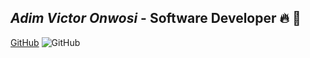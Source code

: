 ## *Adim Victor Onwosi* - Software Developer &#128293; &#x1F680;
[GitHub](https://github.com/adimvicky)
![GitHub](https://image.flaticon.com/icons/svg/25/25231.svg)
